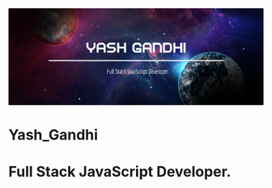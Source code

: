 <img src="./Snowy Mountains Photo Facebook Cover.png">

# Yash_Gandhi
# Full Stack JavaScript Developer.
 
